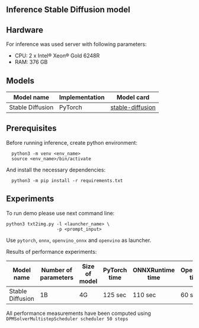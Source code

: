 ## Inference Stable Diffusion model
## Hardware
For inference was used server with following parameters:
* CPU: 2 x Intel® Xeon® Gold 6248R
* RAM: 376 GB

## Models

| Model name        | Implementation   | Model card                                                                  |
|-------------------|------------------|-----------------------------------------------------------------------------|
| Stable Diffusion  | PyTorch          | [stable-diffusion](https://huggingface.co/CompVis/stable-diffusion-v1-4)    |

## Prerequisites

Before running inference, create python environment:
```
  python3 -m venv <env_name>
  source <env_name>/bin/activate
```

And install the necessary dependencies:
```
  python3 -m pip install -r requirements.txt
```

## Experiments

To run demo please use next command line:

```
python3 txt2img.py -l <launcher_name> \
                   -p <prompt_input>
```

Use `pytorch`, `onnx`, `openvino_onnx` and `openvino` as launcher.

Results of performance experiments:

| Model name        | Number of parameters   | Size of model | PyTorch time  | ONNXRuntime time | OpenVINO time |
|-------------------|------------------------|---------------|---------------|------------------|---------------|
| Stable Diffusion  | 1B                     | 4G            | 125 sec       | 110 sec          | 60 sec        |

All performance measurements have been computed using `DPMSolverMultistepScheduler scheduler 50 steps`
